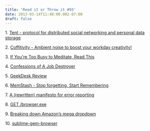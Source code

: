 ```yaml
---
title: 'Read it or Throw it #93'
date: 2013-03-14T11:48:00.002-07:00
draft: false
---
```


  

1. [Tent - protocol for distributed social networking and personal data storage](https://tent.io/)

2. [Coffitivity - Ambient noise to boost your workday creativity!](http://www.coffitivity.com/)

3. [If You're Too Busy to Meditate, Read This](http://blogs.hbr.org/bregman/2012/10/if-youre-too-busy-to-meditate.html)

4. [Confessions of A Job Destroyer](http://decomplecting.org/blog/2013/03/11/confessions-of-a-job-destroyer/)

5. [GeekDesk Review](http://www.stevepavlina.com/blog/2013/01/geekdesk-review/)

6. [MemStash - Stop forgetting. Start Remembering](http://memstash.co/)

7. [A (rewritten) manifesto for error reporting](http://www.drmaciver.com/2013/03/a-rewritten-manifesto-for-error-reporting/)

8. [GET /browser.exe](http://blog.ezyang.com/2012/10/get-browser-exe/)

9. [Breaking down Amazon’s mega dropdown](http://bjk5.com/post/44698559168/breaking-down-amazons-mega-dropdown)

10. [sublime-gem-browser](https://github.com/NaN1488/sublime-gem-browser)